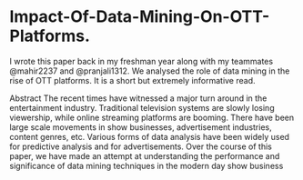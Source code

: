 # Impact-Of-Data-Mining-On-OTT-Platforms.
I wrote this paper back in my freshman year along with my teammates @mahir2237 and @pranjali1312. We analysed the role of data mining in the rise of OTT platforms. It is a short but extremely informative read.

Abstract
The recent times have witnessed a major turn around in the 
entertainment industry. Traditional television systems are slowly losing 
viewership, while online streaming platforms are booming. There have 
been large scale movements in show businesses, advertisement 
industries, content genres, etc. Various forms of data analysis have been 
widely used for predictive analysis and for advertisements. Over the 
course of this paper, we have made an attempt at understanding the 
performance and significance of data mining techniques in the modern 
day show business
